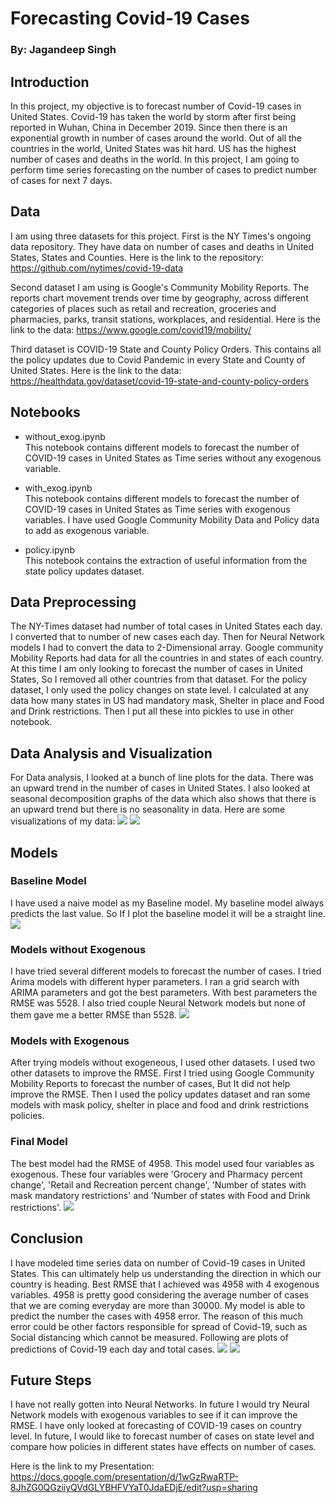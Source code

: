 # Forecasting Covid-19 Cases
### By: Jagandeep Singh

## Introduction
In this project, my objective is to forecast number of Covid-19 cases in United States. Covid-19 has taken the world by storm after first  being reported in Wuhan, China in December 2019. Since then there is an exponential growth in number of cases around the world. Out of all the countries in the world, United States was hit hard. US has the highest number of cases and deaths in the world. In this project, I am going to perform time series forecasting on the number of cases to predict number of cases for next 7 days.

## Data
I am using three datasets for this project. First is the NY Times's ongoing data repository. They have data on number of cases and deaths in United States, States and Counties.
Here is the link to the repository:
https://github.com/nytimes/covid-19-data

Second dataset I am using is Google's Community Mobility Reports. The reports chart movement trends over time by geography, across different categories of places such as retail and recreation, groceries and pharmacies, parks, transit stations, workplaces, and residential.
Here is the link to the data:
https://www.google.com/covid19/mobility/

Third dataset is COVID-19 State and County Policy Orders. This contains all the policy updates due to Covid Pandemic in every State and County of United States.
Here is the link to the data:
https://healthdata.gov/dataset/covid-19-state-and-county-policy-orders

## Notebooks
- without_exog.ipynb\
This notebook contains different models to forecast the number of COVID-19 cases in United States as Time series without any exogenous variable.

- with_exog.ipynb\
This notebook contains different models to forecast the number of COVID-19 cases in United States as Time series with exogenous variables. I have used Google Community Mobility Data and Policy data to add as exogenous variable.

- policy.ipynb\
This notebook contains the extraction of useful information from the state policy updates dataset.

## Data Preprocessing
The NY-Times dataset had number of total cases in United States each day. I converted that to number of new cases each day. Then for Neural Network models I had to convert the data to 2-Dimensional array. Google community Mobility Reports had data for all the countries in and states of each country. At this time I am only looking to forecast the number of cases in United States, So I removed all other countries from that dataset. For the policy dataset, I only used the policy changes on state level. I calculated at any data how many states in US had mandatory mask, Shelter in place and Food and Drink restrictions. Then I put all these into pickles to use in other notebook.

## Data Analysis and Visualization
For Data analysis, I looked at a bunch of line plots for the data. There was an upward trend in the number of cases in United States. I also looked at seasonal decomposition graphs of the data which also shows that there is an upward trend but there is no seasonality in data.
Here are some visualizations of my data:
![](images/cases.png)
![](images/case_day.png)

## Models
### Baseline Model
I have used a naive model as my Baseline model. My baseline model always predicts the last value. So If I plot the baseline model it will be a straight line.
![](images/baseline.png)

### Models without Exogenous
I have tried several different models to forecast the number of cases. I tried Arima models with different hyper parameters. I ran a grid search with ARIMA parameters and got the best parameters. With best parameters the RMSE was 5528. I also tried couple Neural Network models but none of them gave me a better RMSE than 5528.
![](images/arima.png)

### Models with Exogenous
After trying models without exogeneous, I used other datasets. I used two other datasets to improve the RMSE. First I tried using Google Community Mobility Reports to forecast the number of cases, But It did not help improve the RMSE. Then I used the policy updates dataset and ran some models with mask policy, shelter in place and food and drink restrictions policies.

### Final Model
The best model had the RMSE of 4958. This model used four variables as exogenous. These four variables were 'Grocery and Pharmacy percent change', 'Retail and Recreation percent change', 'Number of states with mask mandatory restrictions' and 'Number of states with Food and Drink restrictions'.
![](images/final.png)

## Conclusion
I have modeled time series data on number of Covid-19 cases in United States. This can ultimately help us understanding the direction in which our country is heading. Best RMSE that I achieved was 4958 with 4 exogenous variables. 4958 is pretty good considering the average number of cases that we are coming everyday are more than 30000. My model is able to predict the number the cases with 4958 error. The reason of this much error could be other factors responsible for spread of Covid-19, such as Social distancing which cannot be measured. Following are plots of predictions of Covid-19 each day and total cases.
![](images/day.png)
![](images/total.png)

## Future Steps
I have not really gotten into Neural Networks. In future I would try Neural Network models with exogenous variables to see if it can improve the RMSE. I have only looked at forecasting of COVID-19 cases on country level. In future, I would like to forecast number of cases on state level and compare how policies in different states have effects on number of cases.  

Here is the link to my Presentation:
https://docs.google.com/presentation/d/1wGzRwaRTP-8JhZG0QGziiyQVdGLYBHFVYaT0JdaEDjE/edit?usp=sharing
